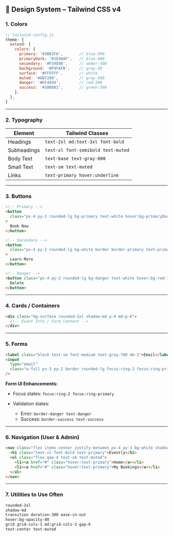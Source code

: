 ## 🎨 Design System – Tailwind CSS v4

### 1. **Colors**

```js
// tailwind.config.js
theme: {
  extend: {
    colors: {
      primary: '#3B82F6',       // blue-500
      primaryDark: '#1E40AF',   // blue-900
      secondary: '#F59E0B',     // amber-500
      background: '#F9FAFB',    // gray-50
      surface: '#FFFFFF',       // white
      muted: '#6B7280',         // gray-500
      danger: '#EF4444',        // red-500
      success: '#10B981',       // green-500
    },
  },
}
```

---

### 2. **Typography**

| Element     | Tailwind Classes                   |
| ----------- | ---------------------------------- |
| Headings    | `text-2xl md:text-3xl font-bold`   |
| Subheadings | `text-xl font-semibold text-muted` |
| Body Text   | `text-base text-gray-800`          |
| Small Text  | `text-sm text-muted`               |
| Links       | `text-primary hover:underline`     |

---

### 3. **Buttons**

```html
<!-- Primary -->
<button
  class="px-4 py-2 rounded-lg bg-primary text-white hover:bg-primaryDark transition"
>
  Book Now
</button>

<!-- Secondary -->
<button
  class="px-4 py-2 rounded-lg bg-white border border-primary text-primary hover:bg-primary/10"
>
  Learn More
</button>

<!-- Danger -->
<button class="px-4 py-2 rounded-lg bg-danger text-white hover:bg-red-700">
  Delete
</button>
```

---

### 4. **Cards / Containers**

```html
<div class="bg-surface rounded-2xl shadow-md p-4 md:p-6">
  <!-- Event Info / Form Content -->
</div>
```

---

### 5. **Forms**

```html
<label class="block text-sm font-medium text-gray-700 mb-1">Email</label>
<input
  type="email"
  class="w-full px-3 py-2 border rounded-lg focus:ring-2 focus:ring-primary focus:outline-none"
/>
```

**Form UI Enhancements:**

- Focus states: `focus:ring-2 focus:ring-primary`
- Validation states:

  - Error: `border-danger text-danger`
  - Success: `border-success text-success`

---

### 6. **Navigation (User & Admin)**

```html
<nav class="flex items-center justify-between px-4 py-3 bg-white shadow">
  <h1 class="text-xl font-bold text-primary">Evently</h1>
  <ul class="flex gap-4 text-sm text-muted">
    <li><a href="#" class="hover:text-primary">Home</a></li>
    <li><a href="#" class="hover:text-primary">My Bookings</a></li>
  </ul>
</nav>
```

---

### 7. **Utilities to Use Often**

```txt
rounded-2xl
shadow-md
transition duration-300 ease-in-out
hover:bg-opacity-80
grid grid-cols-1 md:grid-cols-3 gap-6
text-center text-muted
```
